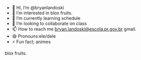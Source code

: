 - 👋 Hi, I’m @bryanlandoski
- 👀 I’m interested in blox fruits.
- 🌱 I’m currently learning schedule
- 💞️ I’m looking to collaborate on class
- 📫 How to reach me bryan.landoski@escola.pr.gov.br gmail.
- 😄 Pronouns:ele/dele
- ⚡ Fun fact; animes

<!---
bryanlandoski/bryanlandoski is a ✨ special ✨ repository because its `README.md` (this file) appears on your GitHub profile.
You can click the Preview link to take a look at your changes.
--->
blox fruits.
